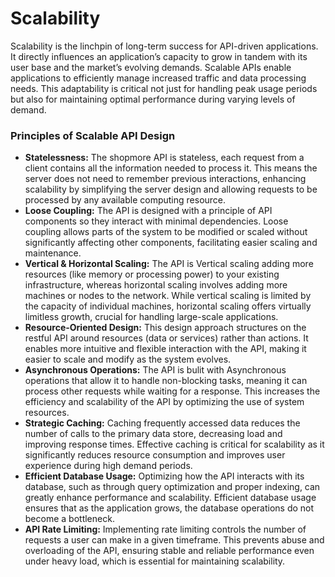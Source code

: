 # Scalability

Scalability is the linchpin of long-term success for API-driven applications. It directly influences an application’s capacity to grow in tandem with its user base and the market’s evolving demands. Scalable APIs enable applications to efficiently manage increased traffic and data processing needs. This adaptability is critical not just for handling peak usage periods but also for maintaining optimal performance during varying levels of demand.

### Principles of Scalable API Design <a href="#principles-of-scalable-api-design" id="principles-of-scalable-api-design"></a>



* **Statelessness:** The shopmore API is stateless, each request from a client contains all the information needed to process it. This means the server does not need to remember previous interactions, enhancing scalability by simplifying the server design and allowing requests to be processed by any available computing resource.
* **Loose Coupling:** The API is designed with a principle of API components so they interact with minimal dependencies. Loose coupling allows parts of the system to be modified or scaled without significantly affecting other components, facilitating easier scaling and maintenance.
* **Vertical & Horizontal Scaling:** The API is Vertical scaling  adding more resources (like memory or processing power) to your existing infrastructure, whereas horizontal scaling involves adding more machines or nodes to the network. While vertical scaling is limited by the capacity of individual machines, horizontal scaling offers virtually limitless growth, crucial for handling large-scale applications.
* **Resource-Oriented Design:** This design approach structures on the restful API around resources (data or services) rather than actions. It enables more intuitive and flexible interaction with the API, making it easier to scale and modify as the system evolves.
* **Asynchronous Operations:** The API is bulit with Asynchronous operations that allow  it to handle non-blocking tasks, meaning it can process other requests while waiting for a response. This increases the efficiency and scalability of the API by optimizing the use of system resources.
* **Strategic Caching:** Caching frequently accessed data reduces the number of calls to the primary data store, decreasing load and improving response times. Effective caching is critical for scalability as it significantly reduces resource consumption and improves user experience during high demand periods.
* **Efficient Database Usage:** Optimizing how the API interacts with its database, such as through query optimization and proper indexing, can greatly enhance performance and scalability. Efficient database usage ensures that as the application grows, the database operations do not become a bottleneck.
* **API Rate Limiting:** Implementing rate limiting controls the number of requests a user can make in a given timeframe. This prevents abuse and overloading of the API, ensuring stable and reliable performance even under heavy load, which is essential for maintaining scalability.
